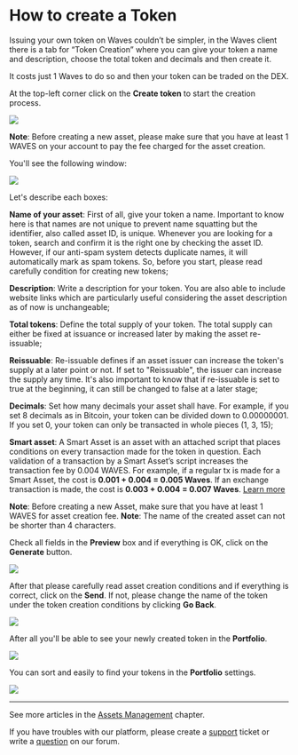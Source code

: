 # How to create a Token

Issuing your own token on Waves couldn’t be simpler, in the Waves client there is a tab for “Token Creation” where you can give your token a name and description, choose the total token and decimals and then create it.

It costs just 1 Waves to do so and then your token can be traded on the DEX.

At the top-left corner click on the **Create token** to start the creation process.

![](/_assets/token_creation_01.png)

**Note**: Before creating a new asset, please make sure that you have at least 1 WAVES on your account to pay the fee charged for the asset creation.

You'll see the following window:

![](/_assets/token_creation_02.png)

Let's describe each boxes:

**Name of your asset**: First of all, give your token a name. Important to know here is that names are not unique to prevent name squatting but the identifier, also called asset ID, is unique. Whenever you are looking for a token, search and confirm it is the right one by checking the asset ID. However, if our anti-spam system detects duplicate names, it will automatically mark as spam tokens. So, before you start, please read carefully condition for creating new tokens;

**Description**: Write a description for your token. You are also able to include website links which are particularly useful considering the asset description as of now is unchangeable;

**Total tokens**: Define the total supply of your token. The total supply can either be fixed at issuance or increased later by making the asset re-issuable;

**Reissuable**: Re-issuable defines if an asset issuer can increase the token's supply at a later point or not. If set to "Reissuable", the issuer can increase the supply any time. It's also important to know that if re-issuable is set to true at the beginning, it can still be changed to false at a later stage;

**Decimals**: Set how many decimals your asset shall have. For example, if you set 8 decimals as in Bitcoin, your token can be divided down to 0.00000001. If you set 0, your token can only be transacted in whole pieces (1, 3, 15);

**Smart asset**: A Smart Asset is an asset with an attached script that places conditions on every transaction made for the token in question.
Each validation of a transaction by a Smart Asset’s script increases the transaction fee by 0.004 WAVES. For example, if a regular tx is made for a Smart Asset, the cost is **0.001 + 0.004 = 0.005 Waves**. If an exchange transaction is made, the cost is **0.003 + 0.004 = 0.007 Waves**. [Learn more](https://docs.wavesplatform.com/en/smart-contracts/smart-assets.html)

**Note**: Before creating a new Asset, make sure that you have at least 1 WAVES for asset creation fee.
**Note**: The name of the created asset can not be shorter than 4 characters.

Check all fields in the **Preview** box and if everything is OK, click on the **Generate** button.

![](/_assets/token_creation_03.png)

After that please carefully read asset creation conditions and if everything is correct, click on the **Send**. If not, please change the name of the token under the token creation conditions by clicking **Go Back**.

![](/_assets/token_creation_03.1.png)

After all you'll be able to see your newly created token in the **Portfolio**.

![](/_assets/token_creation_04.png)

You can sort and easily to find your tokens in the **Portfolio** settings.

![](/_assets/token_creation_05.png)
___

See more articles in the [Assets Management](/waves-client/assets-management.md) chapter.

If you have troubles with our platform, please create a [support](https://support.wavesplatform.com/) ticket or write a [question](https://forum.wavesplatform.com/) on our forum.
